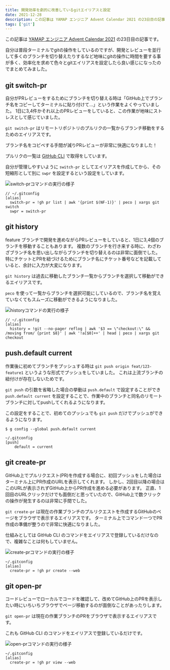 ```yaml
---
title: 開発効率を劇的に改善しているgitエイリアスと設定
date: 2021-12-28
description: この記事は YAMAP エンジニア Advent Calendar 2021 の23日目の記事です。自分は普段ターミナルでgitの操作をしているのですが、開発とレビューを並行して多くのブランチを切り替えたりするなど地味にgitの操作に時間を要する事が多く、効率化を求めて色々とgitエイリアスを設定したら良い感じになったのでまとめてみました。
tags: ['git']
---
```


この記事は [YAMAP エンジニア Advent Calendar 2021](https://qiita.com/advent-calendar/2021/yamap-engginers) の23日目の記事です。

自分は普段ターミナルでgitの操作をしているのですが、開発とレビューを並行して多くのブランチを切り替えたりするなど地味にgitの操作に時間を要する事が多く、効率化を求めて色々とgitエイリアスを設定したら良い感じになったのでまとめてみました。

## git switch-pr
自分がPRレビューをするためにブランチを切り替える時は「GitHub上でブランチ名をコピーしてターミナルに貼り付けて...」という作業をよくやっていました。
1日に3,4件かそれ以上のPRレビューをしていると、この作業が地味にストレスとして感じていました。

`git switch-pr` はリモートリポジトリのプルリクの一覧からブランチ移動をするためのエイリアスです。

ブランチ名をコピペする手間が減りPRレビューが非常に快適になりました！

プルリクの一覧は [GitHub CLI](https://github.com/cli/cli) で取得をしています。

自分が管理しやすいように `switch-pr` としてエイリアスを作成してから、その短縮形として別に `swpr` を設定するという設定をしています。

![switch-prコマンドの実行の様子](/images/posts/good-git-alias/swpr.gif)

```shell
// ~/.gitconfig
[alias]
  switch-pr = !gh pr list | awk '{print $(NF-1)}' | peco | xargs git switch
  swpr = switch-pr
```

## git history
feature ブランチで開発を進めながらPRレビューをしていると、1日に3,4個のブランチを移動することもあります。
複数のブランチを行き来する時に、わざわざブランチ名を思い出しながらブランチを切り替えるのは非常に面倒でした。
特にチケットとPRを紐づけるためにブランチ名にチケット番号などを記載していると、余計に入力が大変になります。

`git history` は過去に移動したブランチ一覧からブランチを選択して移動ができるエイリアスです。

`peco` を使って一覧からブランチを選択可能にしているので、ブランチ名を覚えていなくてもスムーズに移動ができるようになりました。

![historyコマンドの実行の様子](/images/posts/good-git-alias/history.gif)

```shell
// ~/.gitconfig
[alias]
  history = !git --no-pager reflog | awk '$3 == \"checkout:\" && /moving from/ {print $8}' | awk '!a[$0]++' | head | peco | xargs git checkout
```

## push.default current
作業後に初めてブランチをプッシュする時は `git push origin feat/123-feature1` というような形式でプッシュをしていました。
これは上流ブランチの紐付けが存在しないためです。

`git push` の引数を省略した場合の挙動は `push.default` で設定することができ `push.default current` を設定することで、作業中のブランチと同名のリモートブランチに対してpushしてくれるようになります。

この設定をすることで、初めてのプッシュでも `git push` だけでプッシュができるようになります。

```shell
$ g config --global push.default current

~/.gitconfig
[push]
	default = current
```

## git create-pr
GitHub上でプルリクエスト(PR)を作成する場合に、初回プッシュをした場合はターミナル上にPR作成のURLを表示してくれます。
しかし、2回目以降の場合はこのURLが表示されずGitHub上からPR作成を進める必要があります。
正直、1回目のURLクリックだけでも面倒だと思っていたので、GitHub上で数クリックの操作が発生するのは非常に手間でした。

`git create-pr` は現在の作業ブランチのプルリクエストを作成するGitHubのページをブラウザで表示するエイリアスです。
ターミナル上でコマンド一つでPR作成の準備が整うので非常に快適になりました。

仕組みとしては GitHub CLI のコマンドをエイリアスで登録しているだけなので、複雑なことは何もしていません。

![create-prコマンドの実行の様子](/images/posts/good-git-alias/create-pr.gif)

```shell
~/.gitconfig
[alias]
  create-pr = !gh pr create --web
```

## git open-pr
コードレビューでローカルでコードを確認して、改めてGitHub上のPRを表示したい時にいちいちブラウザでページ移動するのが面倒なことがあったりします。

`git open-pr` は現在の作業ブランチのPRをブラウザで表示するエイリアスです。

これも GitHub CLI のコマンドをエイリアスで登録しているだけです。

![open-prコマンドの実行の様子](/images/posts/good-git-alias/open-pr.gif)

```shell
~/.gitconfig
[alias]
  create-pr = !gh pr view --web
```
